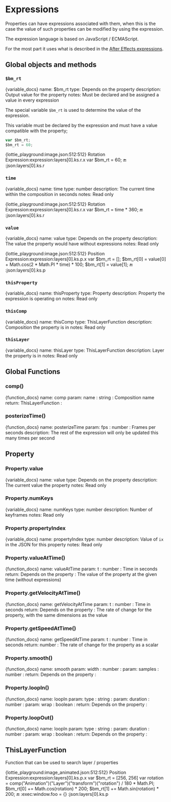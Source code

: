 # Expressions

<!--
    https://github.com/bodymovin/bodymovin-extension/blob/master/src/helpers/expressions/expressions.js
    https://github.com/airbnb/lottie-web/blob/master/player/js/utils/expressions/ExpressionManager.js
    https://helpx.adobe.com/after-effects/using/expression-language-reference.html

    continue from
    https://helpx.adobe.com/after-effects/using/expression-language-reference.html#time_conversion_methods_expression_reference
-->

Properties can have expressions associated with them,
when this is the case the value of such properties can be modified by using the expression.

The expression language is based on JavaScript / ECMAScript.

For the most part it uses what is described in the [After Effects expressions](https://helpx.adobe.com/after-effects/using/expression-language-reference.html).



## Global objects and methods

### `$bm_rt`

{variable_docs}
name: $bm_rt
type: Depends on the property
description: Output value for the property
notes: Must be declared and be assigned a value in every expression

The special variable `$bm_rt` is used to determine the value of the expression.

This variable must be declared by the expression and must have a value compatible with the property;

```js
var $bm_rt;
$bm_rt = 60;
```

{lottie_playground:image.json:512:512}
Rotation Expression:expression:layers[0].ks.r.x
var $bm_rt = 60;
:end:
:json:layers[0].ks.r


### `time`


{variable_docs}
name: time
type: number
description: The current time within the composition in seconds
notes: Read only

{lottie_playground:image.json:512:512}
Rotation Expression:expression:layers[0].ks.r.x
var $bm_rt = time * 360;
:end:
:json:layers[0].ks.r


### `value`

{variable_docs}
name: value
type: Depends on the property
description: The value the property would have without expressions
notes: Read only


{lottie_playground:image.json:512:512}
Position Expression:expression:layers[0].ks.p.x
var $bm_rt = [];
$bm_rt[0] = value[0] + Math.cos(2 * Math.PI * time) * 100;
$bm_rt[1] = value[1];
:end:
:json:layers[0].ks.p

### `thisProperty`

{variable_docs}
name: thisProperty
type: Property
description: Property the expression is operating on
notes: Read only

### `thisComp`

{variable_docs}
name: thisComp
type: ThisLayerFunction
description: Composition the property is in
notes: Read only

### `thisLayer`

{variable_docs}
name: thisLayer
type: ThisLayerFunction
description: Layer the property is in
notes: Read only

## Global Functions

### comp()

{function_docs}
name: comp
param: name : string : Composition name
return: ThisLayerFunction :


### posterizeTime()

{function_docs}
name: posterizeTime
param: fps : number : Frames per seconds
description: The rest of the expression will only be updated this many times per second

## Property

### Property.value

{variable_docs}
name: value
type: Depends on the property
description: The current value the property
notes: Read only

### Property.numKeys

{variable_docs}
name: numKeys
type: number
description: Number of keyframes
notes: Read only

### Property.propertyIndex

{variable_docs}
name: propertyIndex
type: number
description: Value of `ix` in the JSON for this property
notes: Read only

### Property.valueAtTime()

{function_docs}
name: valueAtTime
param: t : number : Time in seconds
return: Depends on the property : The value of the property at the given time (without expressions)


### Property.getVelocityAtTime()

{function_docs}
name: getVelocityAtTime
param: t : number : Time in seconds
return: Depends on the property : The rate of change for the property, with the same dimensions as the value


### Property.getSpeedAtTime()

{function_docs}
name: getSpeedAtTime
param: t : number : Time in seconds
return: number : The rate of change for the property as a scalar

### Property.smooth()

{function_docs}
name: smooth
param: width : number :
param: samples : number :
return: Depends on the property :


### Property.loopIn()

{function_docs}
name: loopIn
param: type : string :
param: duration : number :
param: wrap : boolean :
return: Depends on the property :


### Property.loopOut()

{function_docs}
name: loopIn
param: type : string :
param: duration : number :
param: wrap : boolean :
return: Depends on the property :


## ThisLayerFunction

Function that can be used to search layer / properties

{lottie_playground:image_animated.json:512:512}
Position Expression:expression:layers[0].ks.p.x
var $bm_rt = [256, 256]
var rotation = comp("Animation")("Layer")("transform")("rotation") / 180 * Math.PI;
$bm_rt[0] += Math.cos(rotation) * 200;
$bm_rt[1] += Math.sin(rotation) * 200;
:end:
:exec:window.foo = {}
:json:layers[0].ks.p
